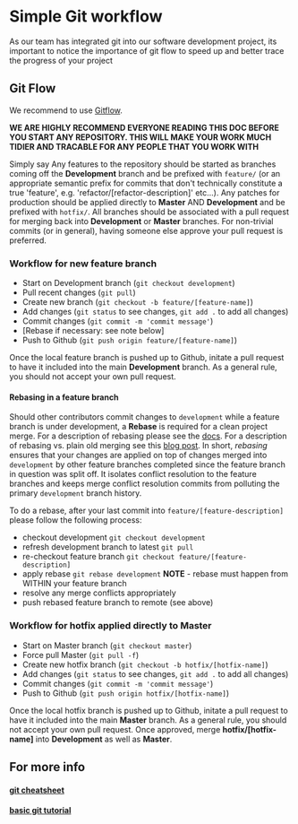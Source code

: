 # Simple Git workflow 

As our team has integrated git into our software development project, its important to notice the importance of git flow to speed up and better trace the progress of your project

## Git Flow

We recommend to use [Gitflow](https://www.atlassian.com/git/tutorials/comparing-workflows/gitflow-workflow). 

**WE ARE HIGHLY RECOMMEND EVERYONE READING THIS DOC BEFORE YOU START ANY REPOSITORY. THIS WILL MAKE YOUR WORK MUCH TIDIER AND TRACABLE FOR ANY PEOPLE THAT YOU WORK WITH** 

Simply say
Any features to the repository should be started as branches coming off the **Development** branch and be prefixed with `feature/` (or an appropriate semantic prefix for commits that don't technically constitute a true 'feature', e.g. 'refactor/[refactor-description]' etc...). Any patches for production should be applied directly to **Master** AND **Development** and be prefixed with `hotfix/`. All branches should be associated with a pull request for merging back into **Development** or **Master** branches. For non-trivial commits (or in general), having someone else approve your pull request is preferred.

### Workflow for new feature branch
- Start on Development branch (`git checkout development`)
- Pull recent changes (`git pull`)
- Create new branch (`git checkout -b feature/[feature-name]`)
- Add changes (`git status` to see changes, `git add .` to add all changes)
- Commit changes (`git commit -m 'commit message'`)
- [Rebase if necessary: see note below]
- Push to Github (`git push origin feature/[feature-name]`)

Once the local feature branch is pushed up to Github, initate a pull request to have it included into the main **Development** branch. As a general rule, you should not accept your own pull request.

#### Rebasing in a feature branch

Should other contributors commit changes to `development` while a feature branch is under development, a **Rebase** is required for a clean project merge. For a description of rebasing please see the [docs](https://git-scm.com/docs/git-rebase). For a description of rebasing vs. plain old merging see this [blog post](https://medium.com/@justintulk/git-rebase-vs-git-merge-for-beginners-aecc1ef1c718#.g89chz4h2). In short, _rebasing_ ensures that your changes are applied on top of changes merged into `development` by other feature branches completed since the feature branch in question was split off. It isolates conflict resolution to the feature branches and keeps merge conflict resolution commits from polluting the primary `development` branch history.

To do a rebase, after your last commit into `feature/[feature-description]` please follow the following process:

- checkout development `git checkout development`
- refresh development branch to latest `git pull`
- re-checkout feature branch `git checkout feature/[feature-description]`
- apply rebase `git rebase development` **NOTE** - rebase must happen from WITHIN your feature branch
- resolve any merge conflicts appropriately 
- push rebased feature branch to remote (see above)

### Workflow for hotfix applied directly to **Master**
- Start on Master branch (`git checkout master`)
- Force pull Master (`git pull -f`)
- Create new hotfix branch (`git checkout -b hotfix/[hotfix-name]`)
- Add changes (`git status` to see changes, `git add .` to add all changes)
- Commit changes (`git commit -m 'commit message'`)
- Push to Github (`git push origin hotfix/[hotfix-name]`)

Once the local hotfix branch is pushed up to Github, initate a pull request to have it included into the main **Master** branch. As a general rule, you should not accept your own pull request. Once approved, merge **hotfix/[hotfix-name]** into **Development** as well as **Master**.

## For more info

#### [git cheatsheet](https://github.com/PolyU-Robocon/PolyU_Robotics_Basic_Tutorials/blob/master/git_cheat_sheet.pdf)

#### [basic git tutorial](https://github.com/PolyU-Robocon/PolyU_Robotics_Basic_Tutorials/tree/master/Git)